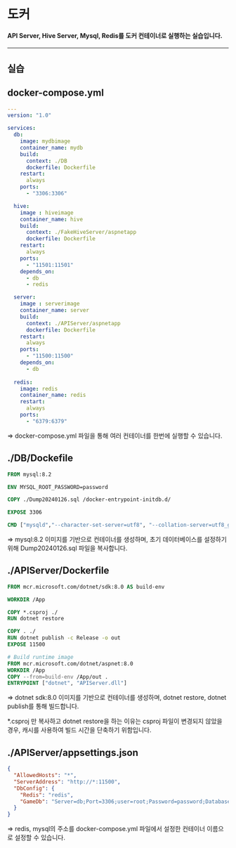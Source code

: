 # 도커

#### API Server, Hive Server, Mysql, Redis를 도커 컨테이너로 실행하는 실습입니다.
---
## 실습

## docker-compose.yml

```yaml
---
version: "1.0"

services:
  db:
    image: mydbimage
    container_name: mydb
    build:
      context: ./DB
      dockerfile: Dockerfile
    restart:
      always
    ports:
      - "3306:3306"

  hive:
    image : hiveimage
    container_name: hive
    build:
      context: ./FakeHiveServer/aspnetapp
      dockerfile: Dockerfile
    restart:
      always
    ports:
      - "11501:11501"
    depends_on:
      - db
      - redis

  server:
    image : serverimage
    container_name: server
    build:
      context: ./APIServer/aspnetapp
      dockerfile: Dockerfile
    restart:
      always
    ports:
      - "11500:11500"
    depends_on:
      - db
  
  redis:
    image: redis
    container_name: redis
    restart:
      always
    ports: 
      - "6379:6379"
```
=> docker-compose.yml 파일을 통해 여러 컨테이너를 한번에 실행할 수 있습니다.

## ./DB/Dockefile
```dockerfile
FROM mysql:8.2

ENV MYSQL_ROOT_PASSWORD=password

COPY ./Dump20240126.sql /docker-entrypoint-initdb.d/

EXPOSE 3306

CMD ["mysqld","--character-set-server=utf8", "--collation-server=utf8_general_ci"]
```
=> mysql:8.2 이미지를 기반으로 컨테이너를 생성하며, 초기 데이터베이스를 설정하기 위해 Dump20240126.sql 파일을 복사합니다.

## ./APIServer/Dockerfile
```dockerfile
FROM mcr.microsoft.com/dotnet/sdk:8.0 AS build-env

WORKDIR /App

COPY *.csproj ./
RUN dotnet restore

COPY . ./
RUN dotnet publish -c Release -o out
EXPOSE 11500

# Build runtime image
FROM mcr.microsoft.com/dotnet/aspnet:8.0
WORKDIR /App
COPY --from=build-env /App/out .
ENTRYPOINT ["dotnet", "APIServer.dll"]
```
=> dotnet sdk:8.0 이미지를 기반으로 컨테이너를 생성하며, dotnet restore, dotnet publish를 통해 빌드합니다.

*.csproj 만 복사하고 dotnet restore을 하는 이유는 csproj 파일이 변경되지 않았을 경우, 캐시를 사용하여 빌드 시간을 단축하기 위함입니다.

## ./APIServer/appsettings.json
``` json
{
  "AllowedHosts": "*",
  "ServerAddress": "http://*:11500",
  "DbConfig": {
    "Redis": "redis",
    "GameDb": "Server=db;Port=3306;user=root;Password=password;Database=game_db;Pooling=true;Min Pool Size=0;Max Pool Size=100;AllowUserVariables=True;"
  }
}

```

=> redis, mysql의 주소를 docker-compose.yml 파일에서 설정한 컨테이너 이름으로 설정할 수 있습니다.